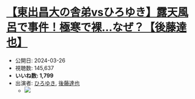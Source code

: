 # [【東出昌大の舎弟vsひろゆき】露天風呂で事件！極寒で裸…なぜ？【後藤達也】](https://www.youtube.com/watch?v=MJ1YuI7u8Uw)
-   公開日: 2024-03-26
-   視聴数: 145,637
-   **いいね数: 1,799**
-   出演者: [ひろゆき](/rehacq_fan/people/ひろゆき "wikilink"), [後藤達也](/rehacq_fan/people/後藤達也 "wikilink")
    - [![](https://img.youtube.com/vi/MJ1YuI7u8Uw/hqdefault.jpg)](https://www.youtube.com/watch?v=MJ1YuI7u8Uw)

